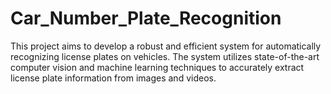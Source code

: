 # Car_Number_Plate_Recognition

This project aims to develop a robust and efficient system for automatically recognizing license plates on vehicles. The system utilizes state-of-the-art computer vision and machine learning techniques to accurately extract license plate information from images and videos.
